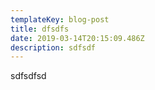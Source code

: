 ```yaml
---
templateKey: blog-post
title: dfsdfs
date: 2019-03-14T20:15:09.486Z
description: sdfsdf
---
```

sdfsdfsd
